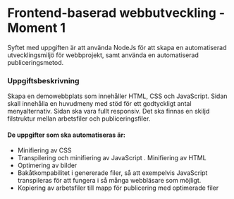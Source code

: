 # Frontend-baserad webbutveckling - Moment 1
Syftet med uppgiften är att använda NodeJs för att skapa en automatiserad utvecklingsmiljö för webbprojekt, samt använda en automatiserad publiceringsmetod.

### Uppgiftsbeskrivning
Skapa en demowebbplats som innehåller HTML, CSS och JavaScript. Sidan skall innehålla en huvudmeny med stöd för ett godtyckligt antal menyalternativ. Sidan ska vara fullt responsiv. Det ska finnas en skiljd filstruktur mellan arbetsfiler och publiceringsfiler. 

#### De uppgifter som ska automatiseras är:
- Minifiering av CSS
- Transpilering och minifiering av JavaScript
. Minifiering av HTML
- Optimering av bilder
- Bakåtkompabilitet i genererade filer, så att exempelvis JavaScript transpileras för att fungera i så många webbläsare som möjligt. 
- Kopiering av arbetsfiler till mapp för publicering med optimerade filer